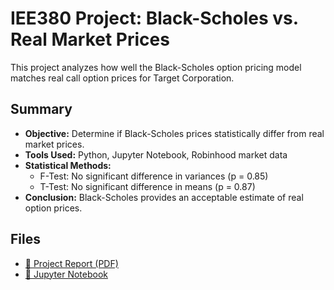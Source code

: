 # IEE380 Project: Black-Scholes vs. Real Market Prices

This project analyzes how well the Black-Scholes option pricing model matches real call option prices for Target Corporation.

## Summary

- **Objective:** Determine if Black-Scholes prices statistically differ from real market prices.
- **Tools Used:** Python, Jupyter Notebook, Robinhood market data
- **Statistical Methods:** 
  - F-Test: No significant difference in variances (p = 0.85)
  - T-Test: No significant difference in means (p = 0.87)
- **Conclusion:** Black-Scholes provides an acceptable estimate of real option prices.

## Files

- [📄 Project Report (PDF)](./IEE380%20Project%20Report.pdf)
- [📓 Jupyter Notebook](./IEE380_Project.ipynb)
